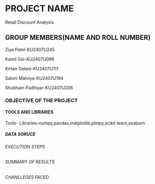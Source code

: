 # PROJECT NAME
Retail Discount Analysis
## GROUP MEMBERS(NAME AND ROLL NUMBER)
Ziya Patel-KU2407U245

Kamil Gol-KU2407U096

Kirtan Gelani-KU2407U111

Saloni Malviya-KU2407U194

Shubham Padhiyar-KU2407U206
### OBJECTIVE OF THE PROJECT
#### TOOLS AND LIBRARIES
Tools-
Libraries-numpy,pandas,matplotlib,plotpy,scikit learn,seaborn
##### DATA SORUCE
###### EXECUTION STEPS
###### SUMMARY OF RESULTS
###### CHANLLEGES FACED
